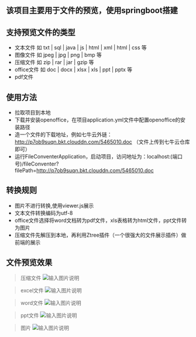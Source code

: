 
## 该项目主要用于文件的预览，使用springboot搭建
## 支持预览文件的类型
* 文本文件 如 txt | sql | java | js | html | xml | html | css 等
* 图像文件 如 jpeg | jpg | png | bmp 等
* 压缩文件 如 zip | rar | jar | gzip 等
* office文件 如 doc | docx | xlsx | xls | ppt | pptx 等
* pdf文件

## 使用方法
* 拉取项目到本地
* 下载并安装openoffice，在项目application.yml文件中配置openoffice的安装路径
* 造一个文件的下载地址，例如七牛云外链：http://p7ob9suqn.bkt.clouddn.com/5465010.doc （文件上传到七牛云仓库即可）
* 运行FileConventerApplication，启动项目，访问地址为：localhost:(端口号)/fileConventer?filePath=http://p7ob9suqn.bkt.clouddn.com/5465010.doc

## 转换规则
* 图片不进行转换,使用viewer.js展示
* 文本文件转换编码为utf-8
* office文件选择将word文档转为pdf文件，xls表格转为html文件，ppt文件转为图片
* 压缩文件先解压到本地，再利用Ztree插件（一个很强大的文件展示插件）做前端的展示

## 文件预览效果
> 压缩文件
![输入图片说明](https://github.com/Chenchicheng/file_viewer/blob/master/file-conventer/src/main/resources/static/images/compress.png "压缩文件预览.png")

> excel文件
![输入图片说明](https://github.com/Chenchicheng/file_viewer/blob/master/file-conventer/src/main/resources/static/images/excel.png "excel文件预览.png")

> word文件
![输入图片说明](https://github.com/Chenchicheng/file_viewer/blob/master/file-conventer/src/main/resources/static/images/paper.png "word文件预览.png")

> ppt文件
![输入图片说明](https://github.com/Chenchicheng/file_viewer/blob/master/file-conventer/src/main/resources/static/images/ppt.png "ppt文件预览.png")

> 图片
![输入图片说明](https://github.com/Chenchicheng/file_viewer/blob/master/file-conventer/src/main/resources/static/images/image.png "图片预览.png")

